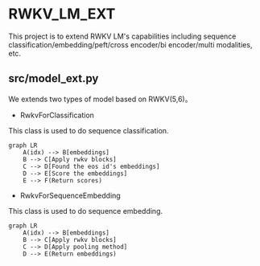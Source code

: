 # RWKV_LM_EXT
This project is to extend RWKV LM's capabilities including sequence classification/embedding/peft/cross encoder/bi encoder/multi modalities, etc.


## src/model_ext.py

We extends two types of model based on RWKV(5,6)。

- RwkvForClassification

This class is used to do sequence classification.
```mermaid
graph LR
    A(idx) --> B[embeddings]
    B --> C[Apply rwkv blocks]
    C --> D[Found the eos id's embeddings]
    D --> E[Score the embeddings]
    E --> F(Return scores)
```

- RwkvForSequenceEmbedding

This class is used to do sequence embedding.
```mermaid
graph LR
    A(idx) --> B[embeddings]
    B --> C[Apply rwkv blocks]
    C --> D[Apply pooling method]
    D --> E(Return embeddings)
```
